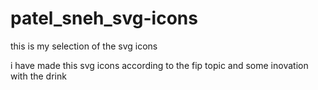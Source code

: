 # patel_sneh_svg-icons
this is my selection of the svg icons


i have made this svg icons according to the fip topic and some inovation with the drink
